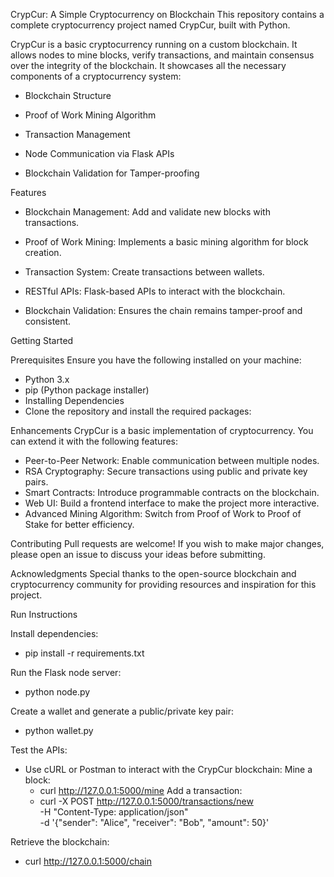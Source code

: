 

CrypCur: A Simple Cryptocurrency on Blockchain
This repository contains a complete cryptocurrency project named CrypCur, built with Python. 


CrypCur is a basic cryptocurrency running on a custom blockchain. It allows nodes to mine blocks, verify transactions, and maintain consensus over the integrity of the blockchain. It showcases all the necessary components of a cryptocurrency system:

- Blockchain Structure

- Proof of Work Mining Algorithm

- Transaction Management

- Node Communication via Flask APIs

- Blockchain Validation for Tamper-proofing

Features
- Blockchain Management: Add and validate new blocks with transactions.

- Proof of Work Mining: Implements a basic mining algorithm for block creation.

- Transaction System: Create transactions between wallets.

- RESTful APIs: Flask-based APIs to interact with the blockchain.

- Blockchain Validation: Ensures the chain remains tamper-proof and consistent.

Getting Started

Prerequisites
Ensure you have the following installed on your machine:

- Python 3.x
- pip (Python package installer)
- Installing Dependencies
- Clone the repository and install the required packages:



Enhancements
CrypCur is a basic implementation of cryptocurrency. You can extend it with the following features:

- Peer-to-Peer Network: Enable communication between multiple nodes.
- RSA Cryptography: Secure transactions using public and private key pairs.
- Smart Contracts: Introduce programmable contracts on the blockchain.
- Web UI: Build a frontend interface to make the project more interactive.
- Advanced Mining Algorithm: Switch from Proof of Work to Proof of Stake for better efficiency.


Contributing
Pull requests are welcome! If you wish to make major changes, please open an issue to discuss your ideas before submitting.

Acknowledgments
Special thanks to the open-source blockchain and cryptocurrency community for providing resources and inspiration for this project.

Run Instructions

Install dependencies:
- pip install -r requirements.txt

Run the Flask node server:
- python node.py

Create a wallet and generate a public/private key pair:
- python wallet.py

Test the APIs:
- Use cURL or Postman to interact with the CrypCur blockchain:
  Mine a block:
  - curl http://127.0.0.1:5000/mine
  Add a transaction:
  - curl -X POST http://127.0.0.1:5000/transactions/new \
    -H "Content-Type: application/json" \
    -d '{"sender": "Alice", "receiver": "Bob", "amount": 50}'
  
Retrieve the blockchain:
  - curl http://127.0.0.1:5000/chain
